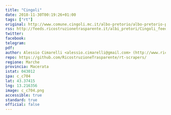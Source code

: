 ```yaml
---
title: "Cingoli"
date: 2018-11-30T00:19:26+01:00
tags: ["rt"]
original: http://www.comune.cingoli.mc.it/albo-pretorio/albo-pretorio-pubblicazioni-in-corso/
rss: http://feeds.ricostruzionetrasparente.it/albi_pretori/Cingoli_feed.xml
twitter: 
facebook: 
telegram: 
pdf: 
author: Alessio Cimarelli <alessio.cimarelli@gmail.com> (http://www.ricostruzionetrasparente.it)
repo: https://github.com/RicostruzioneTrasparente/rt-scrapers/
regione: Marche
provincia: Macerata
istat: 043012
ipa: c_c704
lat: 43.37415
lng: 13.216356
image: c_c704.png
accessible: true
standard: true
official: false
---
```

